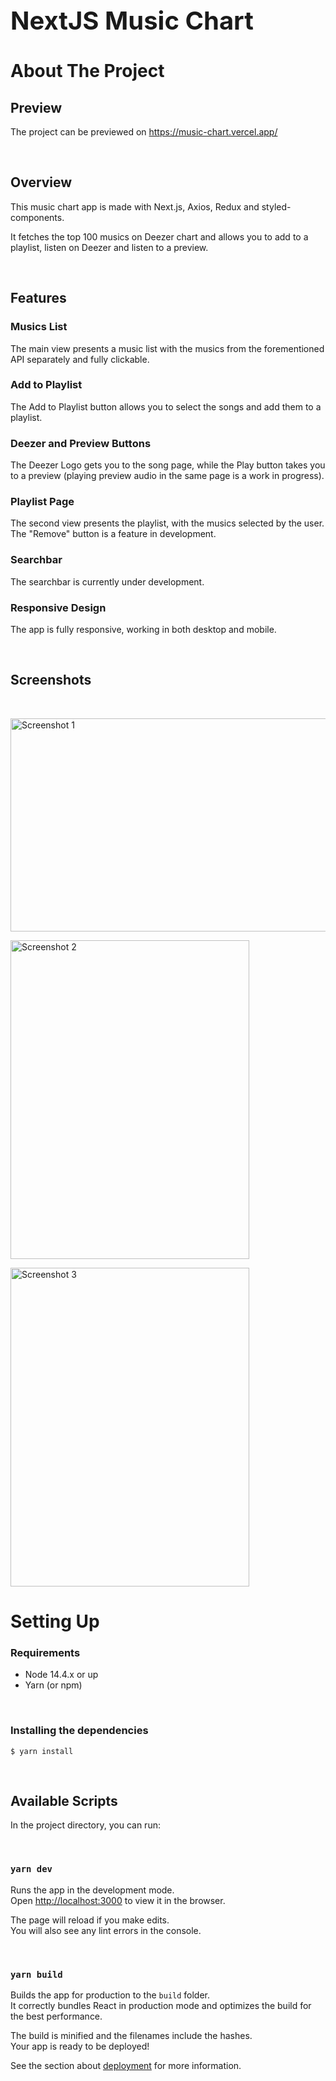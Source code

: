 <div style="font-size:20px">
  <h1>NextJS Music Chart</h1>
</div>

# About The Project

## Preview

The project can be previewed on https://music-chart.vercel.app/


<br/>

## Overview

This music chart app is made with Next.js, Axios, Redux and styled-components.

It fetches the top 100 musics on Deezer chart and allows you to add to a playlist, listen on Deezer and listen to a preview.

<br/>

## Features

### Musics List

The main view presents a music list with the musics from the forementioned API separately and fully clickable.

### Add to Playlist

The Add to Playlist button allows you to select the songs and add them to a playlist.

### Deezer and Preview Buttons

The Deezer Logo gets you to the song page, while the Play button takes you to a preview (playing preview audio in the same page is a work in progress).

### Playlist Page

The second view presents the playlist, with the musics selected by the user. The "Remove" button is a feature in development.

### Searchbar

The searchbar is currently under development.

### Responsive Design

The app is fully responsive, working in both desktop and mobile.

<br/>

## Screenshots

<br/>

<img src="https://i.imgur.com/RoGySiB.jpg" alt="Screenshot 1"
width="640"
height="341">

<img src="https://i.imgur.com/8CAMSDw.jpg" alt="Screenshot 2"
width="382"
height="510">

<img src="https://i.imgur.com/901Fw2n.jpg" alt="Screenshot 3"
width="382"
height="510">


# Setting Up

### Requirements

- Node 14.4.x or up
- Yarn (or npm)

 <br/>

### Installing the dependencies

```
$ yarn install
```

<br/>

## Available Scripts

In the project directory, you can run:

 <br/> 
 
### `yarn dev`

Runs the app in the development mode.\
Open [http://localhost:3000](http://localhost:3000) to view it in the browser.

The page will reload if you make edits.\
You will also see any lint errors in the console.

 <br/>

### `yarn build`

Builds the app for production to the `build` folder.\
It correctly bundles React in production mode and optimizes the build for the best performance.

The build is minified and the filenames include the hashes.\
Your app is ready to be deployed!

See the section about [deployment](https://facebook.github.io/create-react-app/docs/deployment) for more information.
